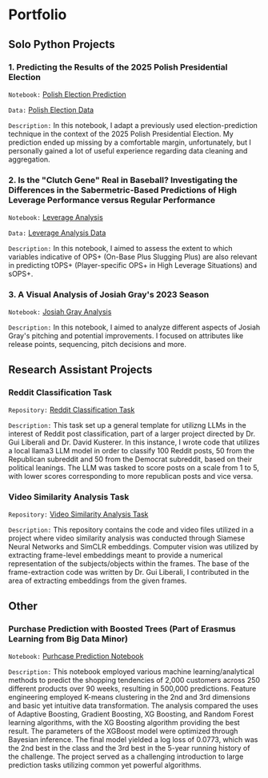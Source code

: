# Portfolio

## Solo Python Projects

### 1. Predicting the Results of the 2025 Polish Presidential Election
`Notebook:` [Polish Election Prediction](https://nbviewer.org/github/alexapostol095/Projects/blob/main/polish_election_prediction_notebook.ipynb?/flush_cache=true)

`Data:` [Polish Election Data](https://github.com/alexapostol095/Projects/tree/main/polish_election_data)

`Description:` In this notebook, I adapt a previously used election-prediction technique in the context of the 2025 Polish Presidential Election. My prediction ended up missing by a comfortable margin, unfortunately, but I personally gained a lot of useful experience regarding data cleaning and aggregation. 


### 2. Is the "Clutch Gene" Real in Baseball? Investigating the Differences in the Sabermetric-Based Predictions of High Leverage Performance versus Regular Performance
`Notebook:` [Leverage Analysis](https://nbviewer.org/github/alexapostol095/Projects/blob/main/leverage_notebook.ipynb)

`Data:` [Leverage Analysis Data](https://github.com/alexapostol095/Projects/blob/main/leverage_data.zip)

`Description:` In this notebook, I aimed to assess the extent to which variables indicative of OPS+ (On-Base Plus Slugging Plus) are also relevant in predicting tOPS+ (Player-specific OPS+ in High Leverage Situations) and sOPS+. 

### 3. A Visual Analysis of Josiah Gray's 2023 Season
`Notebook:` [Josiah Gray Analysis](https://nbviewer.org/github/alexapostol095/Projects/blob/main/josiah_analysis.ipynb)

`Description:` In this notebook, I aimed to analyze different aspects of Josiah Gray's pitching and potential improvements. I focused on attributes like release points, sequencing, pitch decisions and more. 

## Research Assistant Projects

### Reddit Classification Task

`Repository:` [Reddit Classification Task](https://github.com/alexapostol095/reddit_classification_template/tree/main)

`Description:` This task set up a general template for utilizng LLMs in the interest of Reddit post classification, part of a larger project directed by Dr. Gui Liberali and Dr. David Kusterer. In this instance, I wrote code that utilizes a local llama3 LLM model in order to classify 100 Reddit posts, 50 from the Republican subreddit and 50 from the Democrat subreddit, based on their political leanings. The LLM was tasked to score posts on a scale from 1 to 5, with lower scores corresponding to more republican posts and vice versa. 

### Video Similarity Analysis Task

`Repository:` [Video Similarity Analysis Task](https://github.com/alexapostol095/video_similarity_analysis)

`Description:` This repository contains the code and video files utilized in a project where video similarity analysis was conducted through Siamese Neural Networks and SimCLR embeddings. Computer vision was utilized by extracting frame-level embeddings meant to provide a numerical representation of the subjects/objects within the frames. The base of the frame-extraction code was written by Dr. Gui Liberali, I contributed in the area of extracting embeddings from the given frames.


## Other

### Purchase Prediction with Boosted Trees (Part of Erasmus Learning from Big Data Minor)

`Notebook:` [Purhcase Prediction Notebook](https://nbviewer.org/github/alexapostol095/Projects/blob/main/purchase_prediction.ipynb)

`Description:` This notebook employed various machine learning/analytical methods to predict the shopping tendencies of 2,000 customers across 250 different products over 90 weeks, resulting in 500,000 predictions. Feature engineering employed K-means clustering in the 2nd and 3rd dimensions and basic yet intuitive data transformation. The analysis compared the uses of Adaptive Boosting, Gradient Boosting, XG Boosting, and Random Forest learning algorithms, with the XG Boosting algorithm providing the best result. The parameters of the XGBoost model were optimized through Bayesian inference. The final model yielded a log loss of 0.0773, which was the 2nd best in the class and the 3rd best in the 5-year running history of the challenge. The project served as a challenging introduction to large prediction tasks utilizing common yet powerful algorithms.

